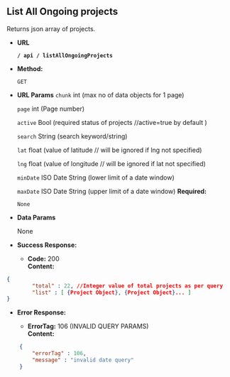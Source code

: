 **List All Ongoing projects**
----
  Returns json array of projects.

* **URL**

  **`/ api / listAllOngoingProjects`**

* **Method:**

  `GET`
  
*  **URL Params**
	`chunk` int (max no of data objects for 1 page)
	
	`page` int (Page number)

	`active` Bool (required status of projects //active=true by default )

	`search` String (search keyword/string)

	`lat` float (value of latitude // will be ignored if lng not specified)

	`lng` float (value of longitude // will be ignored if lat not specified)

	`minDate` ISO Date String (lower limit of a date window)

	`maxDate` ISO Date String (upper limit of a date window)
   **Required:**
 
   `None`

* **Data Params**

  None

* **Success Response:**

  * **Code:** 200 <br />
    **Content:**
```json
{
		"total" : 22, //Integer value of total projects as per query
		"list" : [ {Project Object}, {Project Object}... ]
}
```
 
* **Error Response:**

  * **ErrorTag:** 106 (INVALID QUERY PARAMS) <br />
    **Content:** 
```json
	{
		"errorTag" : 106,
		"message" : "invalid date query"
	}
```
